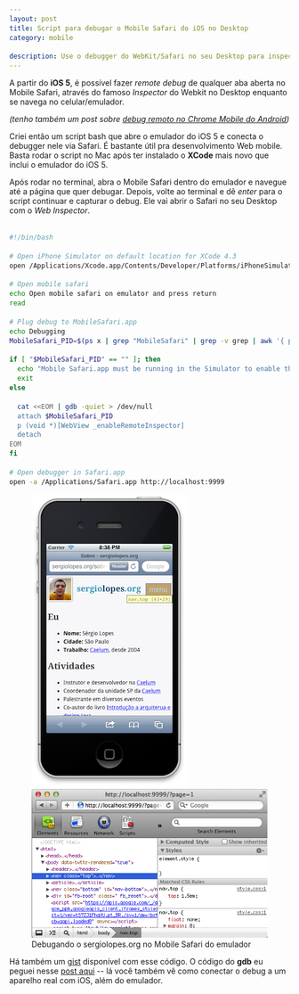 ```yaml
---
layout: post
title: Script para debugar o Mobile Safari do iOS no Desktop
category: mobile

description: Use o debugger do WebKit/Safari no seu Desktop para inspecionar página rodando no emulador do iOS.
---
```


A partir do **iOS 5**, é possível fazer *remote debug* de qualquer aba aberta no Mobile Safari, através do famoso *Inspector* do Webkit no Desktop enquanto se navega no celular/emulador.

*(tenho também um post sobre [debug remoto no Chrome Mobile do Android](/remote-debug-chrome-mobile/))*

Criei então um script bash que abre o emulador do iOS 5 e conecta o debugger nele via Safari. É bastante útil pra desenvolvimento Web mobile. Basta rodar o script no Mac após ter instalado o **XCode** mais novo que inclui o emulador do iOS 5.

Após rodar no terminal, abra o Mobile Safari dentro do emulador e navegue até a página que quer debugar. Depois, volte ao terminal e dê *enter* para o script continuar e capturar o debug. Ele vai abrir o Safari no seu Desktop com o *Web Inspector*.

```bash 

#!/bin/bash

# Open iPhone Simulator on default location for XCode 4.3
open /Applications/Xcode.app/Contents/Developer/Platforms/iPhoneSimulator.platform/Developer/Applications/iPhone\ Simulator.app

# Open mobile safari
echo Open mobile safari on emulator and press return
read

# Plug debug to MobileSafari.app
echo Debugging
MobileSafari_PID=$(ps x | grep "MobileSafari" | grep -v grep | awk '{ print $1 }')

if [ "$MobileSafari_PID" == "" ]; then
  echo "Mobile Safari.app must be running in the Simulator to enable the remote inspector."
  exit
else
  
  cat <<EOM | gdb -quiet > /dev/null
  attach $MobileSafari_PID
  p (void *)[WebView _enableRemoteInspector]
  detach
EOM
fi

# Open debugger in Safari.app
open -a /Applications/Safari.app http://localhost:9999

```

<figure>
	<img src="img/posts/debug-mobile-safari-ios/mobile-safari-iphone.png" alt="iPhone no emulador">
	<img src="img/posts/debug-mobile-safari-ios/debug-safari.png" alt="Safari com inspector aberto">
	<figcaption>Debugando o sergiolopes.org no Mobile Safari do emulador</figcaption>
</figure>

Há também um [gist](https://gist.github.com/1961630) disponível com esse código. O código do **gdb** eu peguei nesse [post aqui](http://atnan.com/blog/2011/11/17/enabling-remote-debugging-via-private-apis-in-mobile-safari/) -- lá você também vê como conectar o debug a um aparelho real com iOS, além do emulador.
